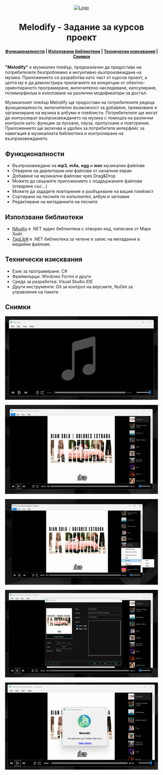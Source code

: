 <div align="center">
  <a href="https://github.com/hugovasko/Melodify">
	<img alt="Logo" width="200" heigth="200" src="./MusicPlayer/Resources/Logo.png" />
  </a>
  <h1>Melodify - Задание за курсов проект </h1>
</div>
<div align="center">
  <h4>
    <a href="#Функционалности">Функционалности</a> |
    <a href="#Използвани-библиотеки">Използвани библиотеки</a> |
    <a href="#Технически-изисквания">Технически изисквания</a> |
    <a href="#Снимки">Снимки</a>
  </h4>
</div>

**"Melodify"** е музикален плейър, предназначен да предостави на потребителите безпроблемно и интуитивно възпроизвеждане на музика. Приложението се разработва като част от курсов проект, а целта му е да демонстрира прилагането на концепции от обектно-ориентираното програмиране, включително наследяване, капсулиране, полиморфизъм и използване на различни модификатори за достъп.

Музикалният плейър Melodify ще предостави на потребителите редица функционалности, включително възможност за добавяне, премахване и организиране на музика в албуми и плейлисти. Потребителите ще могат да контролират възпроизвеждането на музика с помощта на различни контроли като: функции за пускане, пауза, пропускане и повторение. Приложението ще включва и удобен за потребителя интерфейс за навигация в музикалната библиотека и контролиране на възпроизвеждането.

## Функционалности

- Възпроизвеждане на **mp3**, **m4a**, **ogg** и **wav** музикални файлове
- Отваряне на директории или файлове от началния екран
- Добавяне на музикални файлове чрез Drag&Drop
- Можете да свържете приложението с поддържаните файлове (отваряне със...)
- Можете да зададете повторение и разбъркване на вашия плейлист
- Сортиране на песните по изпълнител, албум и заглавие
- Редактиране на метаданните на песните

## Използвани библиотеки

- [NAudio](https://github.com/naudio/NAudio) е .NET аудио библиотека с отворен код, написана от Марк Хийт.
- [TagLib#](https://github.com/mono/taglib-sharp) е .NET библиотека за четене и запис на метаданни в медийни файлове.

## Технически изисквания

- Език за програмиране: C#
- Фреймлърци: Windows Forms и други
- Среда за разработка: Visual Studio IDE
- Други инструменти: Git за контрол на версиите, NuGet за управление на пакети

## Снимки

<div align="center">

![screenshot 01](./Screenshots/Screenshot01.png)

![screenshot 02](./Screenshots/Screenshot02.png)

![screenshot 03](./Screenshots/Screenshot03.png)

![screenshot 04](./Screenshots/Screenshot04.png)

![screenshot 05](./Screenshots/Screenshot05.png)

</div>
